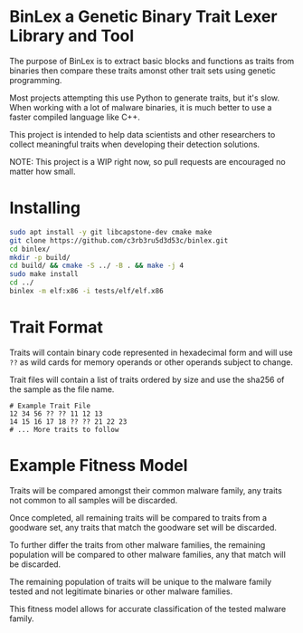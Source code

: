 # BinLex a Genetic Binary Trait Lexer Library and Tool

The purpose of BinLex is to extract basic blocks and functions as traits from binaries then compare these traits amonst other trait sets using genetic programming.

Most projects attempting this use Python to generate traits, but it's slow. When working with a lot of malware binaries, it is much better to use a faster compiled language like C++.

This project is intended to help data scientists and other researchers to collect meaningful traits when developing their detection solutions.

NOTE: This project is a WIP right now, so pull requests are encouraged no matter how small.

# Installing
```bash
sudo apt install -y git libcapstone-dev cmake make
git clone https://github.com/c3rb3ru5d3d53c/binlex.git
cd binlex/
mkdir -p build/
cd build/ && cmake -S ../ -B . && make -j 4
sudo make install
cd ../
binlex -m elf:x86 -i tests/elf/elf.x86
```

# Trait Format
Traits will contain binary code represented in hexadecimal form and will use `??` as wild cards for memory operands or other operands subject to change.

Trait files will contain a list of traits ordered by size and use the sha256 of the sample as the file name.

```
# Example Trait File
12 34 56 ?? ?? 11 12 13
14 15 16 17 18 ?? ?? 21 22 23
# ... More traits to follow
```

# Example Fitness Model
Traits will be compared amongst their common malware family, any traits not common to all samples will be discarded.

Once completed, all remaining traits will be compared to traits from a goodware set, any traits that match the goodware set will be discarded.

To further differ the traits from other malware families, the remaining population will be compared to other malware families, any that match will be discarded.

The remaining population of traits will be unique to the malware family tested and not legitimate binaries or other malware families.

This fitness model allows for accurate classification of the tested malware family.
